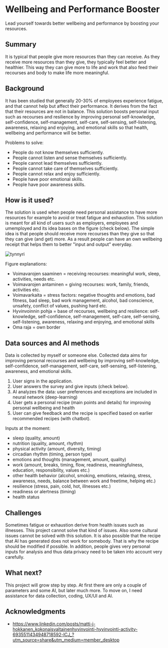 # Wellbeing and Performance Booster

Lead yourself towards better wellbeing and performance by boosting your resources. 


## Summary

It is typical that people give more resources than they can receive. As they receive more resources than they give, they typically feel better and healthier. This way they can give more to life and work that also feed their recourses and body to make life more meaningful. 


## Background

It has been studied that generally 20-30% of employees experience fatigue, and that cannot help but affect their performance. It derives from the fact that their resources are not in balance. This solution boosts personal input such as recourses and resilience by improving personal self-knowledge, self-confidence, self-management, self-care, self-sensing, self-listening, awareness, relaxing and enjoying, and emotional skills so that health, wellbeing and performance will be better. 

Problems to solve:
* People do not know themselves sufficiently.
* People cannot listen and sense themselves sufficiently.
* People cannot lead themselves sufficiently. 
* People cannot take care of themselves sufficiently. 
* People cannot relax and enjoy sufficiently. 
* People have poor emotional skills. 
* People have poor awareness skills. 


## How is it used?

The solution is used when people need personal assistance to have more resources for example to avoid or treat fatigue and exhaustion. This solution is meant for all kind of users such as employers, employees and umemployed and its idea bases on the figure (check below). The simple idea is that people should receive more recourses than they give so that they can give (and get) more. As a result people can have an own wellbeing receipt that helps them to better "input and output" everyday. 

![tynnyri](https://github.com/Hottentotti/My-wellbeing-project/assets/171318566/2e773cae-8958-4a5f-b2ce-718e8d5f553d)

Figure explanations: 
* Voimavarojen saaminen = receiving recourses: meaningful work, sleep, activities, needs etc. 
* Voimavarojen antaminen = giving recourses: work, family, friends, activities etc.
* Voimavarkaita = stress factors: negative thoughts and emotions, bad fitness, bad sleep, bad work management, alcohol, bad conscience, unsafety, conflict of values, pushing hard etc. 
* Hyvinvoinnin pohja = base of recourses, wellbeing and resilience: self-knowledge, self-confidence, self-management, self-care, self-sensing, self-listening, awareness, relaxing and enjoying, and emotional skills
* Oma raja = own border


## Data sources and AI methods

Data is collected by myself or someone else. Collected data aims for improving personal recourses and wellbeing by improving self-knowledge, self-confidence, self-management, self-care, self-sensing, self-listening, awareness, and emotional skills. 

1. User signs in the application. 
2. User answers the survey and give inputs (check below). 
3. AI analyzes the data: user preferences and exceptions are included in neural network (deep-learning)
4. User gets a personal recipe (main points and details) for improving personal wellbeing and health
5. User can give feedback and the recipe is specified based on earlier recommended recipes (with chatbot). 

Inputs at the moment:
* sleep (quality, amount)
* nutrition (quality, amount, rhythm)
* physical activity (amount, diversity, timing)
* circadian rhythm (timing, person type) 
* emotions and thoughts (management, amount, quality)
* work (amount, breaks, timing, flow, readiness, meaningfulness, education, responsibility, values etc.)
* other health behavior (alcohol, smoking, emotions, relaxing, stress, awareness, needs, balance between work and freetime, helping etc.)
* resilience (stress, pain, cold, hot, illnesses etc.)
* readiness or alertness (timing)
* health status
  

## Challenges

Sometimes fatigue or exhaustion derive from health issues such as illnesses. This project cannot solve that kind of issues. Also some cultural issues cannot be solved with this solution. It is also possible that the recipe that AI has generated does not work for somebody. That is why the recipe should be modified if possible. In addition, people gives very personal inputs for analysis and thus data privacy need to be taken into account very carefully.


## What next?

This project will grow step by step. At first there are only a couple of parameters and some AI, but later much more. To move on, I need assistance for data collection, coding, UX/UI and AI. 


## Acknowledgments

* https://www.linkedin.com/posts/matti-j-hokkanen_kokonaisvaltainenhyvinvointi-hyvinvointi-activity-6935511434948718592-lCJ_?utm_source=share&utm_medium=member_desktop
